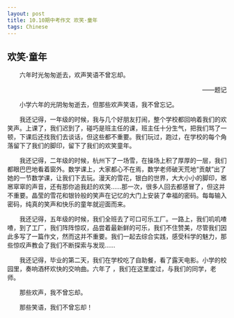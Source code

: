 ```yaml
---
layout: post
title: 10.10期中考作文 欢笑·童年
tags: Chinese
---
```


欢笑·童年
----------

　　六年时光匆匆逝去，欢声笑语不曾忘却。

<p align="right">——题记</p>

　　小学六年的光阴匆匆逝去，但那些欢声笑语，我不曾忘记。

　　我还记得，一年级的时候，我与几个好朋友打闹，整个学校都回响着我们的欢笑声。上课了，我们迟到了，碰巧是班主任的课，班主任十分生气，把我们骂了一顿，下课后还找我们去谈话，但这些都不重要。我们玩过，跑过，在学校的每个角落留下了我们的脚印，留下了我们的欢笑童年。

　　我还记得，二年级的时候，杭州下了一场雪，在操场上积了厚厚的一层，我们都眼巴巴地看着窗外。数学课上，大家都心不在焉，数学老师破天荒地“贡献”出了她的一节数学课，让我们下去玩。漫天的雪花，银白的世界，大大小小的脚印，窸窸窣窣的声音，还有那你追我赶的欢笑……那一次，很多人回去都感冒了，但这并不重要。晶莹的雪花和银铃般的笑声在记忆的大门上安装了幸福的密码。每每输入密码，纯真的笑声和快乐的童年就迎面而来。

　　我还记得，五年级的时候，我们全班去了可口可乐工厂。一路上，我们叽叽喳喳，到了工厂，我们阵阵惊叹，品尝着最新鲜的可乐，我们不住赞美，尽管我们因此多写了一篇作文，然而这并不重要。我们一起去综合实践，感受科学的魅力，那些惊叹声教会了我们不断探索与发现……

　　我还记得，毕业的第二天，我们在学校吃了自助餐，看了露天电影。小学的校园里，奏响酒杯欢快的交响曲。六年了 ，我们在这里度过，与我们的同学，老师。

　　那些欢声，我不曾忘却。

　　那些笑语，我们不曾忘却！
